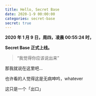 ```yaml
---
title: Hello, Secret Base
date: 2020-1-9 00:00:00
categories: secret-base
secret: true
---
```


**2020 年 1 月 9 日，周四，凌晨 00:55:24 时，**

**Secret Base 正式上线。**

<!-- more -->

> “我觉得你应该说出来”

那我就说在这里吧...

也许看的人觉得这是无病呻吟，whatever

这只是一个「出口」

